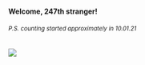 #### Welcome, 247th stranger!

###### <sup>P.S. counting started approximately in 10.01.21</sup>

<img src="https://kraftwerk28.pp.ua/vcnt.png"></img>
